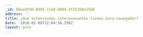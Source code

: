 ```yaml
---
_id: 66aa3590-0d91-11e8-8094-4f25368a15b0
address: ''
title: ¿Qué extensiones interesesantes tienes para navegador?
date: '2018-02-09T12:04:38.296Z'
layout: post
---
```

 
